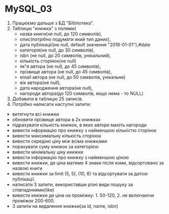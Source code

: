 # MySQL_03

1. Працюємо дальше з БД "Бібліотека".
2. Таблицю "книжка" з полями(
	- назва книги(не null, до 120 символів),
	- опис(потрібно подумати який тип даних),
	- дата публікації(не null, default значення "2018-01-01"),#date
	- категорія(не null, до 30 символів),
	- isbn (не null, до 20 символів, унікальний),
	- кількість сторінок(не null)
	- ім"я автора (не null, до 45 символів),
	- прізвище автора (не null, до 45 символів),
	- email автора (не null, до 50 символів, унікальне)
	- вік автора(не null),
	- дата народження автора(не null),
	- нагороди автора(до 120 символів, якщо нема - то NULL)
3. Добавити в таблицю 25 записів.
4. Потрібно написати наступні запити:
- витягнути всі книжки
- обновити прізвище автора в 2х книжках
- підрахувати кількість книжок, в яких автори мають нагороди
- вивести інформацію про книжку з найменшою кількістю сторінок
- вивести максимальну кількість сторінок
- вивести середню ціну між всіма книжками
- порахувати суму книжок за категорією
- вивести мінімальну ціну книжки
- вивести інформацію про книжку з найменшою ціною
- вивести книжки, де ціна матиме 4 знаки після коми, відсортовано за назвою книги
- вивести книжки за limit (5, 5), (10, 6) та відсортувати за датою публікації.
- написати 3 запити, використавши різні види пошуку за співпадіннями(like)
- вивести книжки де ціна на проміжку: 1. 50-120, 2. не включаючи проміжок 200-600.
- 3 запити на видалення книжки(за id, name, isbn)

